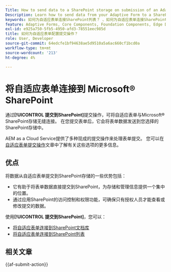 ```yaml
---
Title: How to send data to a SharePoint storage on submission of an Adaptive Form?
Description: Learn how to send data from your Adaptive Form to a SharePoint storage like a SharePoint list or Document library when you submit the form.
keywords: 如何为自适应表单连接SharePoint列表？ 、如何为自适应表单连接SharePoint文档库、提交到SharePoint、创建SharePoint文档库配置、在自适应表单中使用提交到SharePoint提交操作、将自适应表单连接到Microsoft&amp；reg； SharePoint列表。
feature: Adaptive Forms, Core Components, Foundation Components, Edge Delivery Services
exl-id: e925a750-5fb5-4950-afd3-78551eec985d
title: 如何为自适应表单配置提交操作？
role: User, Developer
source-git-commit: 64edcfe1bf94638ae5d9510a5a6ac660cf1bcd0a
workflow-type: tm+mt
source-wordcount: '213'
ht-degree: 4%

---
```


# 将自适应表单连接到 Microsoft® SharePoint

通过&#x200B;**[!UICONTROL 提交到SharePoint]**&#x200B;提交操作，可将自适应表单与Microsoft® SharePoint存储无缝连接。 在您提交表单后，它会将表单数据发送到您选择的SharePoint存储中。

AEM as a Cloud Service提供了多种现成的提交操作来处理表单提交。 您可以在[自适应表单提交操作](/help/forms/aem-forms-submit-action.md)文章中了解有关这些选项的更多信息。

## 优点

将数据从自适应表单提交到SharePoint存储的一些优势包括：

* 它有助于将表单数据直接提交到SharePoint，为存储和管理信息提供一个集中的位置。
* 通过应用SharePoint的访问控制和权限功能，可确保只有授权人员才能查看或修改提交的数据。

使用&#x200B;**[!UICONTROL 提交到SharePoint]**，您可以：

* [将自适应表单连接到SharePoint文档库](/help/forms/connect-forms-to-sharepoint-document-library.md)
* [将自适应表单连接到SharePoint列表](/help/forms/connect-forms-to-sharepoint-list.md)

## 相关文章

{{af-submit-action}}
